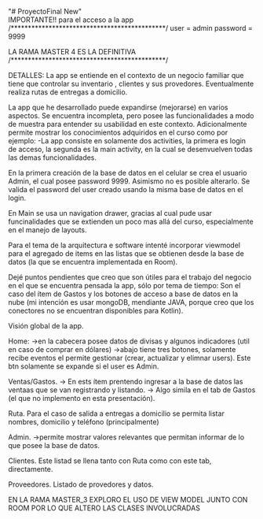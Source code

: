 "# ProyectoFinal New"  
IMPORTANTE!!
para el acceso a la app
/*********************************************/
user = admin
password = 9999

LA RAMA MASTER 4 ES LA DEFINITIVA
/*********************************************/

DETALLES:
La app se entiende en el contexto de un negocio familiar que tiene que controlar su inventario
, clientes y sus provedores.
Eventualmente realiza rutas de entregas a domicilio.

La app que he desarrollado puede expandirse (mejorarse) en varios aspectos.
Se encuentra incompleta, pero posee las funcionalidades a modo de muestra para entender su 
usabilidad en este contexto.
Adicionalmente permite mostrar los conocimientos adquiridos en el curso como por ejemplo:
-La app consiste en solamente dos activities, la primera es login de acceso, la 
segunda es la main activity, en la cual se desenvuelven todas las demas funcionalidades.

En la primera creación de la base de datos en el celular se crea el usuario Admin, el cual posee password 9999.
Asimismo no es posible alterarlo.
Se valida el password del user creado usando la misma base de datos en el login.

En Main se usa un navigation drawer, gracias al cual pude usar funcinalidades que se extienden
un poco mas allá del curso, especialmente en el manejo de layouts.

Para el tema de la arquitectura e software intenté incorporar viewmodel para el agregado de items en
las listas que se obtienen desde la base de datos (la que se encuentra implementada en Room).

Dejé puntos pendientes que creo que son útiles para el trabajo del negocio en el que se encuentra pensada
la app, sólo por tema de tiempo: Son el caso del ítem de Gastos y los botones de acceso a base de datos en la 
nube (mi intención es usar mongoDB, mendiante JAVA, porque creo que los conectores no se encuentran disponibles para Kotlin).

Visión global de la app.

Home:
->en la cabecera posee datos de divisas y algunos indicadores (util en caso de comprar en dólares)
->abajo tiene tres botones, solamente recibe eventos el permite gestionar (crear, actualizar y elimnar users).
Este btn solamente se expande si el user es Admin.

Ventas/Gastos.
-> En ests ítem prentendo ingresar a la base de datos las ventaas que se van registrando y listando.
-> Algo simila en el tab de Gastos (el que no implemento en esta presentación).

Ruta.
Para el caso de salida a entregas a domicilio se permita listar nombres, domicilio y teléfono (principalmente)

Admin.
->permite mostrar valores relevantes que permitan informar de lo que posee la base de datos.

Clientes.
Este listad se llena tanto con Ruta como con este tab, directamente.

Proveedores.
Listado de provedores y datos.



EN LA RAMA MASTER_3 EXPLORO EL USO DE VIEW MODEL JUNTO CON ROOM
POR LO QUE ALTERO LAS CLASES INVOLUCRADAS